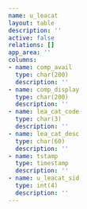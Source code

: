 ```yaml
---
name: u_leacat
layout: table
description: ''
active: false
relations: []
app_area: ''
columns:
- name: comp_avail
  type: char(200)
  description: ''
- name: comp_display
  type: char(200)
  description: ''
- name: lea_cat_code
  type: char(3)
  description: ''
- name: lea_cat_desc
  type: char(60)
  description: ''
- name: tstamp
  type: timestamp
  description: ''
- name: u_leacat_sid
  type: int(4)
  description: ''
---
```


